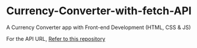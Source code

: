 # Currency-Converter-with-fetch-API
A Currency Converter app with Front-end Development (HTML, CSS &amp; JS)

For the API URL, [Refer to this repository](https://github.com/fawazahmed0/exchange-api)

